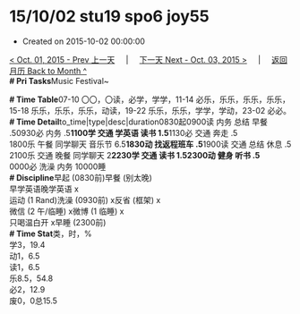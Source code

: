 # 15/10/02 stu19 spo6 joy55

* Created on 2015-10-02 00:00:00

[&lt; Oct. 01, 2015 - Prev 上一天](d01.md)     \|     [下一天 Next - Oct. 03, 2015 &gt;](d03.md)     \|     [返回月历 Back to Month ^](index.md)   
**\# Pri Tasks**Music Festival~  
  
**\# Time Table**07-10 〇〇，〇读，必学，学学，11-14 必乐，乐乐，乐乐，乐乐，15-18 乐乐，乐乐，乐乐，动读，19-22 乐乐，乐乐，学学，学动，23-02 必必。  
**\# Time Detail**to\_time\|type\|desc\|duration0830起0900读 内务 总结 早餐 .50930必 内务 .5**1100学 交通 学英语 读书 1.5**1130必 交通 奔走 .5  
1800乐 午餐 同学聊天 音乐节 6.5**1830动 找返程班车 .5**1900读 交通 总结 休息 .5  
2100乐 交通 晚餐 同学聊天 2**2230学 交通 读书 1.52300动 健身 听书 .5**  
0000必 洗澡 内务 10000睡  
**\# Discipline**早起 \(0830前\)早餐 \(别太晚\)  
早学英语晚学英语 x  
运动 \(1 Rand\)洗澡 \(0930前\) x反省 \(框架\) x  
微信 \(2 午/临睡\) x微博 \(1 临睡\) x  
只喝温白开 x早睡 \(2300前\)  
**\# Time Stat**类，时，%  
学3，19.4  
动1，6.5  
读1，6.5  
乐8.5，54.8  
必2，12.9  
废0，0总15.5  
  


